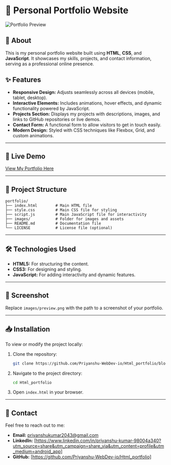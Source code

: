 # 🌟 Personal Portfolio Website

![Portfolio Preview](images/preview.png)

## 📖 About  
This is my personal portfolio website built using **HTML**, **CSS**, and **JavaScript**. It showcases my skills, projects, and contact information, serving as a professional online presence.  

## ✨ Features  
- **Responsive Design:** Adjusts seamlessly across all devices (mobile, tablet, desktop).  
- **Interactive Elements:** Includes animations, hover effects, and dynamic functionality powered by JavaScript.  
- **Projects Section:** Displays my projects with descriptions, images, and links to GitHub repositories or live demos.  
- **Contact Form:** A functional form to allow visitors to get in touch easily.  
- **Modern Design:** Styled with CSS techniques like Flexbox, Grid, and custom animations.  

---

## 🚀 Live Demo  
[View My Portfolio Here](https://priyanshu.aspenglish.in/)  

---

## 📂 Project Structure  

```plaintext
portfolio/
├── index.html        # Main HTML file
├── style.css         # Main CSS file for styling
├── script.js         # Main JavaScript file for interactivity
├── images/           # Folder for images and assets
├── README.md         # Documentation file
└── LICENSE           # License file (optional)
```

---

## 🛠️ Technologies Used
- **HTML5:** For structuring the content.
- **CSS3:** For designing and styling.
- **JavaScript:** For adding interactivity and dynamic features.

---

## 📸 Screenshot
Replace `images/preview.png` with the path to a screenshot of your portfolio.

---

## 📥 Installation
To view or modify the project locally:
1. Clone the repository:
    ```bash
    git clone https://github.com/Priyanshu-WebDev-io/Html_portfolio/blob/main/README.md
    ```
2. Navigate to the project directory:
    ```bash
    cd Html_portfolio
    ```
3. Open `index.html` in your browser.

---

## 📧 Contact
Feel free to reach out to me:
- **Email:** priyanshukumar2043@gmail.com
- **LinkedIn:** [https://www.linkedin.com/in/priyanshu-kumar-98004a340?utm_source=share&utm_campaign=share_via&utm_content=profile&utm_medium=android_app]
- **GitHub:** [https://github.com/Priyanshu-WebDev-io/Html_portfolio]
